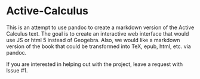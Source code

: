 # Active-Calculus

This is an attempt to use pandoc to create a markdown version of the Active Calculus text. The goal is to create an interactive web interface that would use JS or html 5 instead of Geogebra. Also, we would like a markdown version of the book that could be transformed into TeX, epub, html, etc. via pandoc. 

If you are interested in helping out with the project, leave a request with Issue #1.
